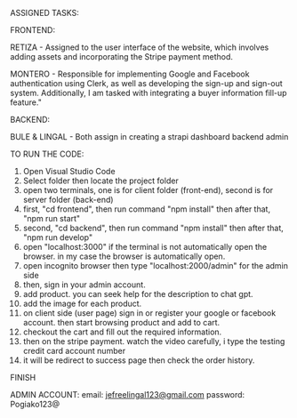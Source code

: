 ASSIGNED TASKS:

FRONTEND:

RETIZA - Assigned to the user interface of the website, which involves adding assets and incorporating the Stripe payment method.

MONTERO - Responsible for implementing Google and Facebook authentication using Clerk, as well as developing the sign-up and sign-out system. Additionally, I am tasked with integrating a buyer information fill-up feature."

BACKEND:

BULE & LINGAL - Both assign in creating a strapi dashboard backend admin

TO RUN THE CODE:

1. Open Visual Studio Code
2. Select folder then locate the project folder
3. open two terminals, one is for client folder (front-end), second is for server folder (back-end)
4. first, "cd frontend", then run command "npm install" then after that, "npm run start"
5. second, "cd backend", then run command "npm install" then after that, "npm run develop"
6. open "localhost:3000" if the terminal is not automatically open the browser. in my case the browser is automatically open.
7. open incognito browser then type "localhost:2000/admin" for the admin side
8. then, sign in your admin account.
9. add product. you can seek help for the description to chat gpt.
10. add the image for each product.
11. on client side (user page) sign in or register your google or facebook account. then start browsing product and add to cart.
12. checkout the cart and fill out the required information.
11. then on the stripe payment. watch the video carefully, i type the testing credit card account number
12. it will be redirect to success page then check the order history.

FINISH

ADMIN ACCOUNT: 
email: jefreelingal123@gmail.com
password: Pogiako123@